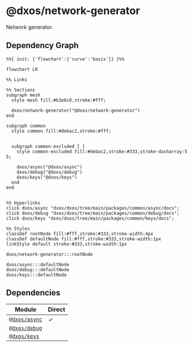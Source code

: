 # @dxos/network-generator

Network generator.

## Dependency Graph

```mermaid
%%{ init: {'flowchart':{'curve':'basis'}} }%%

flowchart LR

%% Links

%% Sections
subgraph mesh
  style mesh fill:#b3e6c0,stroke:#fff;

  dxos/network-generator("@dxos/network-generator")
end

subgraph common
  style common fill:#debac2,stroke:#fff;


  subgraph common-excluded [ ]
    style common-excluded fill:#debac2,stroke:#333,stroke-dasharray:5 5;

    dxos/async("@dxos/async")
    dxos/debug("@dxos/debug")
    dxos/keys("@dxos/keys")
  end
end


%% Hyperlinks
click dxos/async "dxos/dxos/tree/main/packages/common/async/docs";
click dxos/debug "dxos/dxos/tree/main/packages/common/debug/docs";
click dxos/keys "dxos/dxos/tree/main/packages/common/keys/docs";

%% Styles
classDef rootNode fill:#fff,stroke:#333,stroke-width:4px
classDef defaultNode fill:#fff,stroke:#333,stroke-width:1px
linkStyle default stroke:#333,stroke-width:1px

dxos/network-generator:::rootNode

dxos/async:::defaultNode
dxos/debug:::defaultNode
dxos/keys:::defaultNode
```

## Dependencies

| Module | Direct |
|---|---|
| [`@dxos/async`](../../../common/async/docs/README.md) | &check; |
| [`@dxos/debug`](../../../common/debug/docs/README.md) |  |
| [`@dxos/keys`](../../../common/keys/docs/README.md) |  |
